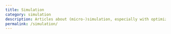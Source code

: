```yaml
---
title: Simulation
category: simulation
description: Articles about (micro-)simulation, especially with optimized Python libraries (numpy, cupy, numba...)
permalink: /simulation/
---
```


